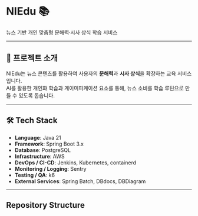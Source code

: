 # NIEdu 📚
뉴스 기반 개인 맞춤형 문해력·시사 상식 학습 서비스

---

## 📌 프로젝트 소개
NIEdu는 뉴스 콘텐츠를 활용하여 사용자의 **문해력**과 **시사 상식**을 확장하는 교육 서비스입니다.  
AI를 활용한 개인화 학습과 게이미피케이션 요소를 통해, 뉴스 소비를 학습 루틴으로 만들 수 있도록 돕습니다.

---

## 🛠 Tech Stack
- **Language**: Java 21
- **Framework**: Spring Boot 3.x
- **Database**: PostgreSQL
- **Infrastructure**: AWS
- **DevOps / CI-CD**: Jenkins, Kubernetes, containerd
- **Monitoring / Logging**: Sentry
- **Testing / QA**: k6
- **External Services**: Spring Batch, DBdocs, DBDiagram

---
## Repository Structure